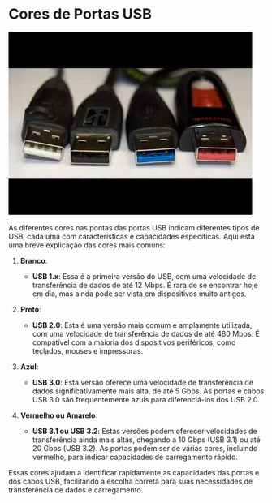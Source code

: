 # Cores de Portas USB

![Cores de Portas USB](./images/USBPortColors.jpg)

As diferentes cores nas pontas das portas USB indicam diferentes tipos de USB, cada uma com características e capacidades específicas. Aqui está uma breve explicação das cores mais comuns:

1. **Branco**:
   - **USB 1.x**: Essa é a primeira versão do USB, com uma velocidade de transferência de dados de até 12 Mbps. É rara de se encontrar hoje em dia, mas ainda pode ser vista em dispositivos muito antigos.

2. **Preto**:
   - **USB 2.0**: Esta é uma versão mais comum e amplamente utilizada, com uma velocidade de transferência de dados de até 480 Mbps. É compatível com a maioria dos dispositivos periféricos, como teclados, mouses e impressoras.

3. **Azul**:
   - **USB 3.0**: Esta versão oferece uma velocidade de transferência de dados significativamente mais alta, de até 5 Gbps. As portas e cabos USB 3.0 são frequentemente azuis para diferenciá-los dos USB 2.0.

4. **Vermelho ou Amarelo**:
   - **USB 3.1 ou USB 3.2**: Estas versões podem oferecer velocidades de transferência ainda mais altas, chegando a 10 Gbps (USB 3.1) ou até 20 Gbps (USB 3.2). As portas podem ser de várias cores, incluindo vermelho, para indicar capacidades de carregamento rápido.

Essas cores ajudam a identificar rapidamente as capacidades das portas e dos cabos USB, facilitando a escolha correta para suas necessidades de transferência de dados e carregamento.
